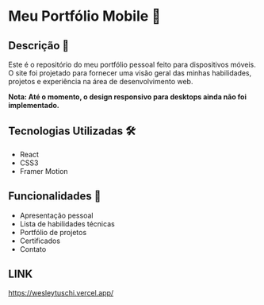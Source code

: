 # Meu Portfólio Mobile 📱

## Descrição 📝

Este é o repositório do meu portfólio pessoal feito para dispositivos móveis. O site foi projetado para fornecer uma visão geral das minhas habilidades, projetos e experiência na área de desenvolvimento web.

**Nota: Até o momento, o design responsivo para desktops ainda não foi implementado.**

## Tecnologias Utilizadas 🛠️

- React
- CSS3
- Framer Motion

## Funcionalidades 🌟

- Apresentação pessoal
- Lista de habilidades técnicas
- Portfólio de projetos
- Certificados
- Contato

## LINK
https://wesleytuschi.vercel.app/
